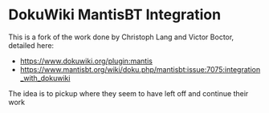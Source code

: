 # DokuWiki MantisBT Integration

This is a fork of the work done by Christoph Lang and Victor Boctor, detailed here:

* https://www.dokuwiki.org/plugin:mantis
* https://www.mantisbt.org/wiki/doku.php/mantisbt:issue:7075:integration_with_dokuwiki

The idea is to pickup where they seem to have left off and continue their work

